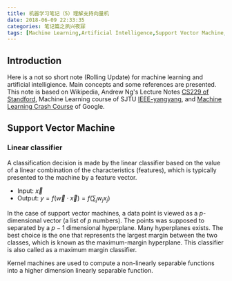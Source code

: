 ```yaml
---
title: 机器学习笔记（5）理解支持向量机
date: 2018-06-09 22:33:35
categories: 笔记篇之夙兴夜寐
tags: [Machine Learning,Artificial Intelligence,Support Vector Machine,Hyperplane]
---
```


## Introduction

Here is a not so short note (Rolling Update) for machine learning and artificial intelligience. Main concepts and some references are presented. This note is based on Wikipedia, Andrew Ng's Lecture Notes [CS229 of Standford](http://cs229.stanford.edu/), Machine Learning course of SJTU [IEEE-yangyang](http://bcmi.sjtu.edu.cn/%7Eyangyang/ml/#), and [Machine Learning Crash Course](https://developers.google.com/machine-learning/crash-course/) of Google.

## Support Vector Machine

### Linear classifier

A classification decision is made by the linear classifier based on the value of a linear combination of the characteristics (features), which is typically presented to the machine by a feature vector.

- Input: $\vec{x}$
- Output: $y = f(\vec{w} \cdot \vec{x}) = f(\sum_j w_j x_j)$

<!-- more -->
In the case of support vector machines, a data point is viewed as a $p$-dimensional vector (a list of $p$ numbers). The points was supposed to separated by a $p-1$ dimensional hyperplane. Many hyperplanes exists. The best choice is the one that represents the largest margin between the two classes, which is known as the maximum-margin hyperplane. This classifier is also called as a maximum margin classifier. 

Kernel machines are used to compute a non-linearly separable functions into a higher dimension linearly separable function.